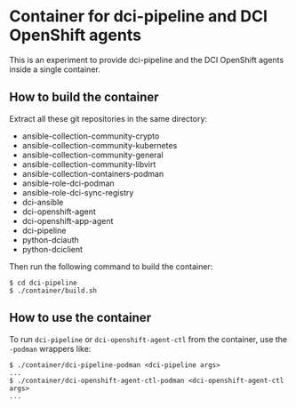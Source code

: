 # Container for dci-pipeline and DCI OpenShift agents

This is an experiment to provide dci-pipeline and the DCI OpenShift
agents inside a single container.

## How to build the container

Extract all these git repositories in the same directory:

* ansible-collection-community-crypto
* ansible-collection-community-kubernetes
* ansible-collection-community-general
* ansible-collection-community-libvirt
* ansible-collection-containers-podman
* ansible-role-dci-podman
* ansible-role-dci-sync-registry
* dci-ansible
* dci-openshift-agent
* dci-openshift-app-agent
* dci-pipeline
* python-dciauth
* python-dciclient

Then run the following command to build the container:

```ShellSession
$ cd dci-pipeline
$ ./container/build.sh
```

## How to use the container

To run `dci-pipeline` or `dci-openshift-agent-ctl` from the container,
use the `-podman` wrappers like:

```ShellSession
$ ./container/dci-pipeline-podman <dci-pipeline args>
...
$ ./container/dci-openshift-agent-ctl-podman <dci-openshift-agent-ctl args>
...
```
